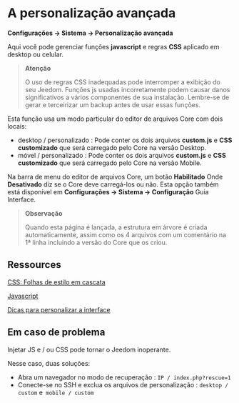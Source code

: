 # A personalização avançada
**Configurações → Sistema → Personalização avançada**

Aqui você pode gerenciar funções **javascript** e regras **CSS** aplicado em desktop ou celular.

> **Atenção**
>
> O uso de regras CSS inadequadas pode interromper a exibição do seu Jeedom. Funções js usadas incorretamente podem causar danos significativos a vários componentes de sua instalação. Lembre-se de gerar e terceirizar um backup antes de usar essas funções.

Esta função usa um modo particular do editor de arquivos Core com dois locais:

- desktop / personalizado : Pode conter os dois arquivos **custom.js** e **CSS customizado** que será carregado pelo Core na versão Desktop.
- móvel / personalizado : Pode conter os dois arquivos **custom.js** e **CSS customizado** que será carregado pelo Core na versão Mobile.

Na barra de menu do editor de arquivos Core, um botão **Habilitado** Onde **Desativado** diz se o Core deve carregá-los ou não. Esta opção também está disponível em **Configurações → Sistema → Configuração** Guia Interface.

> **Observação**
>
> Quando esta página é lançada, a estrutura em árvore é criada automaticamente, assim como os 4 arquivos com um comentário na 1ª linha incluindo a versão do Core que os criou.

## Ressources

[CSS: Folhas de estilo em cascata](https://developer.mozilla.org/en-US/docs/Web/CSS)

[Javascript](https://developer.mozilla.org/en-US/docs/Web/JavaScript)

[Dicas para personalizar a interface](https://kiboost.github.io/jeedom_docs/jeedomV4Tips/Interface/)

## Em caso de problema

Injetar JS e / ou CSS pode tornar o Jeedom inoperante.

Nesse caso, duas soluções:

- Abra um navegador no modo de recuperação : `IP / index.php?rescue=1`
- Conecte-se no SSH e exclua os arquivos de personalização : `desktop / custom` e` mobile / custom`

